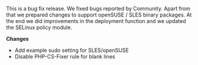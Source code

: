 
This is a bug fix release. We fixed bugs reported by Community. Apart from that
we prepared changes to support openSUSE / SLES binary packages. At the end
we did improvements in the deployment function and we updated the SELinux policy
module.

**Changes**

 * Add example sudo setting for SLES/openSUSE
 * Disable PHP-CS-Fixer rule for blank lines

